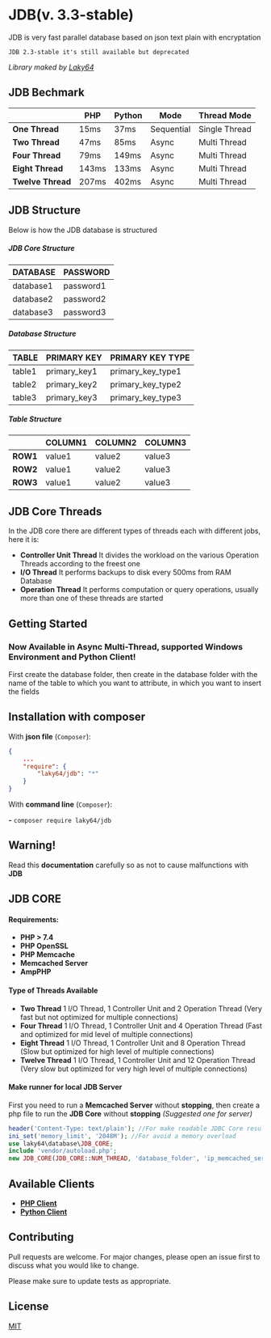 # JDB(v. 3.3-stable)
JDB is very fast parallel database based on json text plain with encryptation

`JDB 2.3-stable it's still available but deprecated`

_Library maked by [Laky64](https://t.me/Laky64)_

## JDB Bechmark
| | PHP | Python | Mode | Thread Mode |
| --- | --- | --- | --- | --- |
| **One Thread** | 15ms | 37ms | Sequential | Single Thread |
| **Two Thread** | 47ms | 85ms | Async | Multi Thread |
| **Four Thread** | 79ms | 149ms | Async | Multi Thread |
| **Eight Thread** | 143ms | 133ms | Async | Multi Thread |
| **Twelve Thread** | 207ms | 402ms | Async | Multi Thread |

## JDB Structure
Below is how the JDB database is structured

##### JDB Core Structure
| DATABASE | PASSWORD |
| --- | --- |
| database1 | password1 |
| database2 | password2 |
| database3 | password3 |

##### Database Structure
| TABLE | PRIMARY KEY | PRIMARY KEY TYPE |
| --- | --- | --- |
| table1 | primary_key1 | primary_key_type1 |
| table2 | primary_key2 | primary_key_type2 |
| table3 | primary_key3 | primary_key_type3 |

##### Table Structure
|  | COLUMN1 | COLUMN2 | COLUMN3 |
| --- | --- | --- | --- |
| **ROW1** | value1 | value2 | value3 |
| **ROW2** | value1 | value2 | value3 |
| **ROW3** | value1 | value2 | value3 |

## JDB Core Threads
In the JDB core there are different types of threads each with different jobs, here it is:

- **Controller Unit Thread**
It divides the workload on the various Operation Threads according to the freest one
- **I/O Thread**
It performs backups to disk every 500ms from RAM Database
- **Operation Thread**
It performs computation or query operations, usually more than one of these threads are started

## Getting Started
### Now Available in Async Multi-Thread, supported Windows Environment and Python Client!

First create the database folder, then create in the database folder with the name of the table to which you want to attribute, in which you want to insert the fields

## Installation with composer
With **json file** (`Composer`):
``` json
{
    ...
    "require": {
        "laky64/jdb": "*"
    }
}
```
With **command line** (`Composer`):

**-** `composer require laky64/jdb`

## Warning!
Read this **documentation** carefully so as not to cause malfunctions with **JDB**

## JDB CORE

#### Requirements:
- **PHP > 7.4**
- **PHP OpenSSL**
- **PHP Memcache**
- **Memcached Server**
- **AmpPHP**


#### Type of Threads Available
- **Two Thread**
1 I/O Thread, 1 Controller Unit and 2 Operation Thread (Very fast but not optimized for multiple connections)
- **Four Thread**
1 I/O Thread, 1 Controller Unit and 4 Operation Thread (Fast and optimized for mid level of multiple connections)
- **Eight Thread**
1 I/O Thread, 1 Controller Unit and 8 Operation Thread (Slow but optimized for high level of multiple connections)
- **Twelve Thread**
1 I/O Thread, 1 Controller Unit and 12 Operation Thread (Very slow but optimized for very high level of multiple connections)

#### Make runner for local JDB Server
First you need to run a **Memcached Server** without **stopping**, then create a php file to run the **JDB Core** without **stopping** _(Suggested one for server)_
``` php
header('Content-Type: text/plain'); //For make readable JDBC Core results
ini_set('memory_limit', '2048M'); //For avoid a memory overload
use laky64\database\JDB_CORE;
include 'vendor/autoload.php';
new JDB_CORE(JDB_CORE::NUM_THREAD, 'database_folder', 'ip_memcached_server', 'port_memcached_server');
```

## Available Clients
- [**PHP Client**](https://github.com/Laky-64/JDB/blob/master/PHP-README.md)
- [**Python Client**](https://github.com/Laky-64/JDB/blob/master/PYTHON-README.md)

## Contributing
Pull requests are welcome. For major changes, please open an issue first to discuss what you would like to change.

Please make sure to update tests as appropriate.

## License
[MIT](https://choosealicense.com/licenses/mit/)